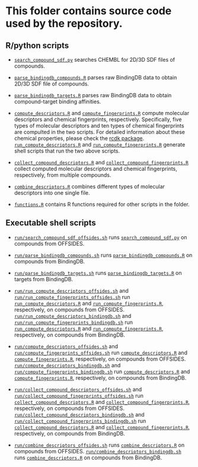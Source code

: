 # This folder contains source code used by the repository.

## R/python scripts 

+ [`search_compound_sdf.py`](search_compound_sdf.py) searches CHEMBL for 2D/3D SDF files of compounds.

+ [`parse_bindingdb_compounds.R`](parse_bindingdb_compounds.R) parses raw BindingDB data to obtain 2D/3D SDF file of compounds. 

+ [`parse_bindingdb_targets.R`](parse_bindingdb_targets.R) parses raw BindingDB data to obtain compound-target binding affinities. 

+ [`compute_descriptors.R`](compute_descriptors.R) and [`compute_fingerprints.R`](compute_fingerprints.R) compute molecular descriptors and chemical fingerprints, respectively. Specifically, five types of molecular descriptors and ten types of chemical fingerprints are compulted in the two scripts. For detailed information about these chemical properties, please check the [rcdk package](https://cran.r-project.org/web/packages/rcdk/rcdk.pdf). [`run_compute_descriptors.R`](run_compute_descriptors.R) and [`run_compute_fingerprints.R`](run_compute_fingerprints.R) generate shell scripts that run the two above scripts. 

+ [`collect_compound_descriptors.R`](collect_compound_descriptors.R) and [`collect_compound_fingerprints.R`](collect_compound_fingerprints.R) collect computed molecular descriptors and chemical fingerprints, respectively, from multiple compounds. 

+ [`combine_descriptors.R`](combine_descriptors.R) combines different types of molecular descriptors into one single file. 

+ [`functions.R`](functions.R) contains R functions required for other scripts in the folder. 
 
## Executable shell scripts

+ [`run/search_compound_sdf_offsides.sh`](run/search_compound_sdf_offsides.sh) runs [`search_compound_sdf.py`](search_compound_sdf.py) on compounds from OFFSIDES.

+ [`run/parse_bindingdb_compounds.sh`](run/parse_bindingdb_compounds.sh) runs [`parse_bindingdb_compounds.R`](parse_bindingdb_compounds.R) on compounds from BindingDB.

+ [`run/parse_bindingdb_targets.sh`](run/parse_bindingdb_targets.sh) runs [`parse_bindingdb_targets.R`](parse_bindingdb_targets.R) on targets from BindingDB.

+ [`run/run_compute_descriptors_offsides.sh`](run/run_compute_descriptors_offsides.sh) and [`run/run_compute_fingerprints_offsides.sh`](run/run_compute_fingerprints_offsides.sh) run [`run_compute_descriptors.R`](run_compute_descriptors.R) and [`run_compute_fingerprints.R`](run_compute_fingerprints.R), respectively, on compounds from OFFSIDES. [`run/run_compute_descriptors_bindingdb.sh`](run/run_compute_descriptors_bindingdb.sh) and [`run/run_compute_fingerprints_bindingdb.sh`](run/run_compute_fingerprints_bindingdb.sh) run [`run_compute_descriptors.R`](run_compute_descriptors.R) and [`run_compute_fingerprints.R`](run_compute_fingerprints.R), respectively, on compounds from BindingDB.

+ [`run/compute_descriptors_offsides.sh`](run/compute_descriptors_offsides.sh) and [`run/compute_fingerprints_offsides.sh`](run/compute_fingerprints_offsides.sh) run [`compute_descriptors.R`](compute_descriptors.R) and [`compute_fingerprints.R`](compute_fingerprints.R), respectively, on compounds from OFFSIDES. [`run/compute_descriptors_bindingdb.sh`](run/compute_descriptors_offsides.sh) and [`run/compute_fingerprints_bindingdb.sh`](run/compute_fingerprints_bindingdb.sh) run [`compute_descriptors.R`](compute_descriptors.R) and [`compute_fingerprints.R`](compute_fingerprints.R), respectively, on compounds from BindingDB.

+ [`run/collect_compound_descriptors_offsides.sh`](run/collect_compound_descriptors_offsides.sh) and [`run/collect_compound_fingerprints_offsides.sh`](run/collect_compound_fingerprints_offsides.sh) run [`collect_compound_descriptors.R`](collect_compound_descriptors.R) and [`collect_compound_fingerprints.R`](collect_compound_fingerprints.R), respectively, on compounds from OFFSIDES. [`run/collect_compound_descriptors_bindingdb.sh`](run/collect_compound_descriptors_bindingdb.sh) and [`run/collect_compound_fingerprints_bindingdb.sh`](run/collect_compound_fingerprints_bindingdb.sh) run [`collect_compound_descriptors.R`](collect_compound_descriptors.R) and [`collect_compound_fingerprints.R`](collect_compound_fingerprints.R), respectively, on compounds from BindingDB.

+ [`run/combine_descriptors_offsides.sh`](run/combine_descriptors_offsides.sh) runs [`combine_descriptors.R`](combine_descriptors.R) on compounds from OFFSIDES. [`run/combine_descriptors_bindingdb.sh`](run/combine_descriptors_bindingdb.sh) runs [`combine_descriptors.R`](combine_descriptors.R) on compounds from BindingDB.


